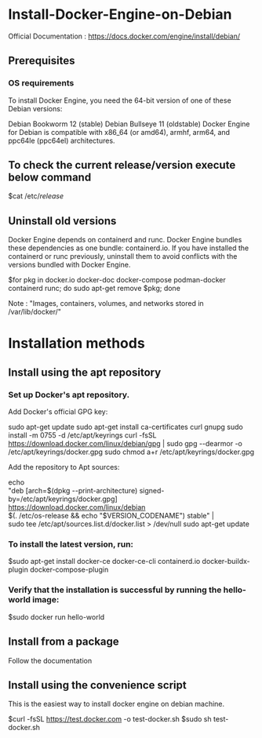 # Install-Docker-Engine-on-Debian

Official Documentation : https://docs.docker.com/engine/install/debian/

## Prerequisites

### OS requirements
To install Docker Engine, you need the 64-bit version of one of these Debian versions:

Debian Bookworm 12 (stable)
Debian Bullseye 11 (oldstable)
Docker Engine for Debian is compatible with x86_64 (or amd64), armhf, arm64, and ppc64le (ppc64el) architectures.

## To check the current release/version execute below command

   $cat /etc/*release*

## Uninstall old versions 

Docker Engine depends on containerd and runc. Docker Engine bundles these dependencies as one bundle: containerd.io. If you have installed the containerd or runc previously, uninstall them to avoid conflicts with the versions bundled with Docker Engine.

   $for pkg in docker.io docker-doc docker-compose podman-docker containerd runc; do sudo apt-get remove $pkg; done

Note : "Images, containers, volumes, and networks stored in /var/lib/docker/"

# Installation methods 

## Install using the apt repository
   
### Set up Docker's apt repository.
Add Docker's official GPG key:

  sudo apt-get update
  sudo apt-get install ca-certificates curl gnupg
  sudo install -m 0755 -d /etc/apt/keyrings
  curl -fsSL https://download.docker.com/linux/debian/gpg | sudo gpg --dearmor -o /etc/apt/keyrings/docker.gpg
  sudo chmod a+r /etc/apt/keyrings/docker.gpg

Add the repository to Apt sources:

   echo \
  "deb [arch=$(dpkg --print-architecture) signed-by=/etc/apt/keyrings/docker.gpg] https://download.docker.com/linux/debian \
  $(. /etc/os-release && echo "$VERSION_CODENAME") stable" | \
  sudo tee /etc/apt/sources.list.d/docker.list > /dev/null
  sudo apt-get update

###  To install the latest version, run:

   $sudo apt-get install docker-ce docker-ce-cli containerd.io docker-buildx-plugin docker-compose-plugin

### Verify that the installation is successful by running the hello-world image:

   $sudo docker run hello-world

## Install from a package 

Follow the documentation

## Install using the convenience script

This is the easiest way to install docker engine on debian machine.

  $curl -fsSL https://test.docker.com -o test-docker.sh
  $sudo sh test-docker.sh